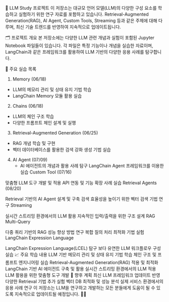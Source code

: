📑 LLM Study 프로젝트
이 저장소는 대규모 언어 모델(LLM)의 다양한 구성 요소를 학습하고 실험하기 위한 연구 자료를 포함하고 있습니다. Retrieval-Augmented Generation(RAG), AI Agent, Custom Tools, Streaming 등과 같은 주제에 대해 다루며, 최신 기술 트렌드를 반영하여 지속적으로 업데이트됩니다.

🗂 프로젝트 개요
본 저장소에는 다양한 LLM 관련 개념과 실험이 포함된 Jupyter Notebook 파일들이 있습니다. 각 파일은 특정 기능이나 개념을 실습한 자료이며, LangChain과 같은 프레임워크를 활용하여 LLM 기반의 다양한 응용 사례를 탐구합니다.

📌 주요 실습 목록
1. Memory (06/18)
- LLM의 메모리 관리 및 상태 유지 기법 학습
- LangChain Memory 모듈 활용 실습

2. Chains (06/18)
- LLM의 체인 구조 학습
- 다양한 프롬프트 체인 설계 및 실행

3. Retrieval-Augmented Generation (06/25)
- RAG 개념 학습 및 구현
- 벡터 데이터베이스를 활용한 검색 강화 생성 기법 실습

4. AI Agent (07/09)
   - AI 에이전트의 개념과 활용 사례 탐구
LangChain Agent 프레임워크를 이용한 실습
Custom Tool (07/16)

맞춤형 LLM 도구 개발 및 적용
API 연동 및 기능 확장 사례 실습
Retrieval Agents (08/20)

Retrieval 기반의 AI Agent 설계 및 구축
검색 효율성을 높이기 위한 벡터 검색 기법 연구
Streaming

실시간 스트리밍 환경에서의 LLM 활용
지속적인 입력/출력을 위한 구조 설계
RAG Multi-Query

다중 쿼리 기반의 RAG 성능 향상 방법 연구
복합 질의 처리 최적화 기법 실험
LangChain Expression Language

LangChain Expression Language(LCEL) 탐구
보다 유연한 LLM 워크플로우 구성 실습
📈 주요 학습 내용
LLM 기반 메모리 관리 및 상태 유지 기법 학습
체인 구조 및 프롬프트 엔지니어링 실습
Retrieval-Augmented Generation(RAG) 적용 및 최적화
LangChain 기반 AI 에이전트 구축 및 활용
실시간 스트리밍 환경에서의 LLM 적용
LLM 활용을 위한 맞춤형 도구 개발
🚀 향후 계획
최신 LLM 프레임워크 업데이트 반영
다양한 Retrieval 기법 추가 실험
벡터 DB 최적화 및 성능 분석
실제 서비스 환경에서의 응용 사례 연구
이 저장소는 LLM을 연구하고 개발하는 모든 분들에게 도움이 될 수 있도록 지속적으로 업데이트될 예정입니다. 🤖🚀







